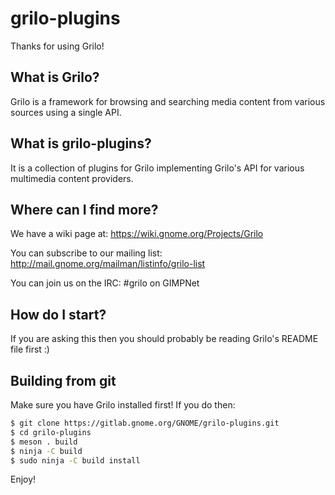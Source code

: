 # grilo-plugins
Thanks for using Grilo!

## What is Grilo?
Grilo is a framework for browsing and searching media content from various
sources using a single API.

## What is grilo-plugins?
It is a collection of plugins for Grilo implementing Grilo's API for various
multimedia content providers.

## Where can I find more?
We have a wiki page at: <https://wiki.gnome.org/Projects/Grilo>

You can subscribe to our mailing list: <http://mail.gnome.org/mailman/listinfo/grilo-list>

You can join us on the IRC: #grilo on GIMPNet

## How do I start?
If you are asking this then you should probably be reading Grilo's README
file first :)

## Building from git
Make sure you have Grilo installed first! If you do then:

```bash
$ git clone https://gitlab.gnome.org/GNOME/grilo-plugins.git
$ cd grilo-plugins
$ meson . build
$ ninja -C build
$ sudo ninja -C build install
```

Enjoy!